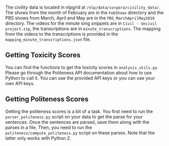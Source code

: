 The civility data is located in nlpgrid at `/nlp/data/corpora/civility_data/`.
The shows from the month of February are in the `FebShows` directory and the PBS shows from March, April and May are in the `PBS_MarchAprilMay2019` directory.
The videos for the minute long snippets are in `Civil - Uncivil project.zip`, the transcriptions are in `minute_transcriptions`. The mapping from the videos to the transcriptions is provided in the `mapping_minute_transcriptions.json` file.

## Getting Toxicity Scores

You can find the functions to get the toxicity scores in `analysis_utils.py`. Please go through the Politeness API documentation about how to use Python to call it. You can use the provided API keys or you can use your own API keys.

## Getting Politeness Scores

Getting the politeness scores is a bit of a task. You first need to run the `parser_politeness.py` script on your data to get the parse for your sentences. Once the sentences are parsed, save them along with the parses in a file. Then, you need to run the `politeness/compute_politeness.py` script on these parses. Note that the latter only works with Python 2. 
